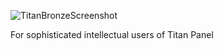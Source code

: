 ![TitanBronzeScreenshot](https://github.com/Debuggernaut/TitanBronze/assets/20571604/75b20c34-5381-4a88-a5a0-f87dd31eb2d9)

For sophisticated intellectual users of Titan Panel
